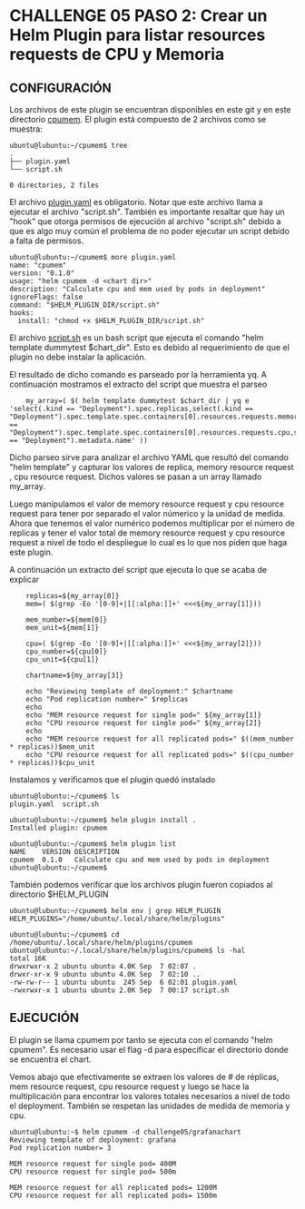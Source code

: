 # CHALLENGE 05  PASO 2: Crear un Helm Plugin para listar resources requests de CPU y Memoria

## CONFIGURACIÓN

Los archivos de este plugin se encuentran disponibles en este git y en este directorio [cpumem](cpumem). El plugin está compuesto de 2 archivos como se muestra:
```
ubuntu@lubuntu:~/cpumem$ tree
.
├── plugin.yaml
└── script.sh

0 directories, 2 files
```

El archivo [plugin.yaml](cpumem/plugin.yaml) es obligatorio. Notar que este archivo llama a ejecutar el archivo "script.sh".  También es importante resaltar que hay un "hook" que otorga permisos de ejecución al archivo "script.sh" debido a que es algo muy común el problema de no poder ejecutar un script debido a falta de permisos.
```
ubuntu@lubuntu:~/cpumem$ more plugin.yaml 
name: "cpumem"
version: "0.1.0"
usage: "helm cpumem -d <chart dir>"
description: "Calculate cpu and mem used by pods in deployment"
ignoreFlags: false
command: "$HELM_PLUGIN_DIR/script.sh"
hooks:
  install: "chmod +x $HELM_PLUGIN_DIR/script.sh"
```

El archivo [script.sh](cpumem/script.sh)  es un bash script que ejecuta el comando "helm template dummytest $chart_dir". Esto es debido al requerimiento de que el plugin no debe instalar la aplicación.

El resultado de dicho comando es parseado por la herramienta yq.  A continuación mostramos el extracto del script que muestra el parseo

```
    my_array=( $( helm template dummytest $chart_dir | yq e 'select(.kind == "Deployment").spec.replicas,select(.kind == "Deployment").spec.template.spec.containers[0].resources.requests.memory,select(.kind == "Deployment").spec.template.spec.containers[0].resources.requests.cpu,select(.kind == "Deployment").metadata.name' ))
```

Dicho parseo sirve para analizar el archivo YAML que resultó del comando "helm template" y capturar los valores de replica, memory resource request , cpu resource request.  Dichos valores se pasan a un array llamado my_array.

Luego manipulamos el valor de memory resource request y cpu resource request para tener por separado el valor númerico y la unidad de medida. Ahora que tenemos el valor numérico podemos multiplicar por el número de replicas y tener el valor total de memory resource request y cpu resource request a nivel de todo el despliegue lo cual es lo que nos piden que haga este plugin.

A continuación un extracto del script que ejecuta lo que se acaba de explicar
```
    replicas=${my_array[0]}
    mem=( $(grep -Eo '[0-9]+|[[:alpha:]]+' <<<${my_array[1]}))

    mem_number=${mem[0]}
    mem_unit=${mem[1]}

    cpu=( $(grep -Eo '[0-9]+|[[:alpha:]]+' <<<${my_array[2]}))
    cpu_number=${cpu[0]}
    cpu_unit=${cpu[1]}

    chartname=${my_array[3]}
    
    echo "Reviewing template of deployment:" $chartname 
    echo "Pod replication number=" $replicas
    echo
    echo "MEM resource request for single pod=" ${my_array[1]}
    echo "CPU resource request for single pod=" ${my_array[2]}
    echo
    echo "MEM resource request for all replicated pods=" $((mem_number * replicas))$mem_unit
    echo "CPU resource request for all replicated pods=" $((cpu_number * replicas))$cpu_unit
```

Instalamos y verificamos que el plugin quedó instalado

```
ubuntu@lubuntu:~/cpumem$ ls
plugin.yaml  script.sh

ubuntu@lubuntu:~/cpumem$ helm plugin install .
Installed plugin: cpumem

ubuntu@lubuntu:~/cpumem$ helm plugin list
NAME  	VERSION	DESCRIPTION                                     
cpumem	0.1.0  	Calculate cpu and mem used by pods in deployment
ubuntu@lubuntu:~/cpumem$ 
```
También podemos verificar que los archivos plugin fueron copiados al directorio $HELM_PLUGIN

```
ubuntu@lubuntu:~/cpumem$ helm env | grep HELM_PLUGIN
HELM_PLUGINS="/home/ubuntu/.local/share/helm/plugins"

ubuntu@lubuntu:~/cpumem$ cd /home/ubuntu/.local/share/helm/plugins/cpumem
ubuntu@lubuntu:~/.local/share/helm/plugins/cpumem$ ls -hal
total 16K
drwxrwxr-x 2 ubuntu ubuntu 4.0K Sep  7 02:07 .
drwxr-xr-x 9 ubuntu ubuntu 4.0K Sep  7 02:10 ..
-rw-rw-r-- 1 ubuntu ubuntu  245 Sep  6 02:01 plugin.yaml
-rwxrwxr-x 1 ubuntu ubuntu 2.0K Sep  7 00:17 script.sh
```

## EJECUCIÓN

El plugin se llama cpumem por tanto se ejecuta con el comando "helm cpumem". Es necesario usar el flag -d para especificar el directorio donde se encuentra el chart.

Vemos abajo que efectivamente se extraen los valores de # de réplicas,  mem resource request, cpu resource request y luego se hace la multiplicación para encontrar los valores totales necesarios a nivel de todo el deployment.  También se respetan las unidades de medida de memoria y cpu.

```
ubuntu@lubuntu:~$ helm cpumem -d challenge05/grafanachart
Reviewing template of deployment: grafana
Pod replication number= 3

MEM resource request for single pod= 400M
CPU resource request for single pod= 500m

MEM resource request for all replicated pods= 1200M
CPU resource request for all replicated pods= 1500m

```
